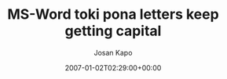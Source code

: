 ---
title: 'MS-Word toki pona letters keep getting capital'
posts: 2
hash: 't882'
author: 'Josan Kapo'
date: 2007-01-02T02:29:00+00:00
sources:
  - http://forums.tokipona.org/viewtopic.php%3Ft=882.html
---